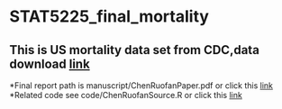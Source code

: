 # STAT5225_final_mortality
## This is US mortality data set from CDC,data download [link](https://ftp.cdc.gov/pub/Health_Statistics/NCHS/Datasets/DVS/mortality/mort2019us.zip)
*Final report path is manuscript/ChenRuofanPaper.pdf or click this [link](https://github.com/RuofanChen/US_Mortality_Analysis/blob/main/manuscript/ChenRuofanPaper.pdf)
*Related code see code/ChenRuofanSource.R or click this [link](https://github.com/RuofanChen/US_Mortality_Analysis/blob/main/code/ChenRuofanSource.R)
